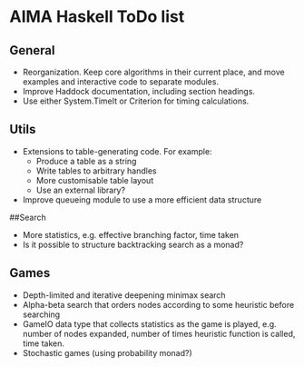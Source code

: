 # AIMA Haskell ToDo list

## General

- Reorganization. Keep core algorithms in their current place, and move examples and interactive code to separate modules.
- Improve Haddock documentation, including section headings.
- Use either System.TimeIt or Criterion for timing calculations.

## Utils

- Extensions to table-generating code. For example:
  - Produce a table as a string
  - Write tables to arbitrary handles
  - More customisable table layout
  - Use an external library?
- Improve queueing module to use a more efficient data structure

##Search

- More statistics, e.g. effective branching factor, time taken
- Is it possible to structure backtracking search as a monad?

## Games

- Depth-limited and iterative deepening minimax search
- Alpha-beta search that orders nodes according to some heuristic before searching
- GameIO data type that collects statistics as the game is played, e.g. number of nodes expanded, number of times heuristic function is called, time taken.
- Stochastic games (using probability monad?)